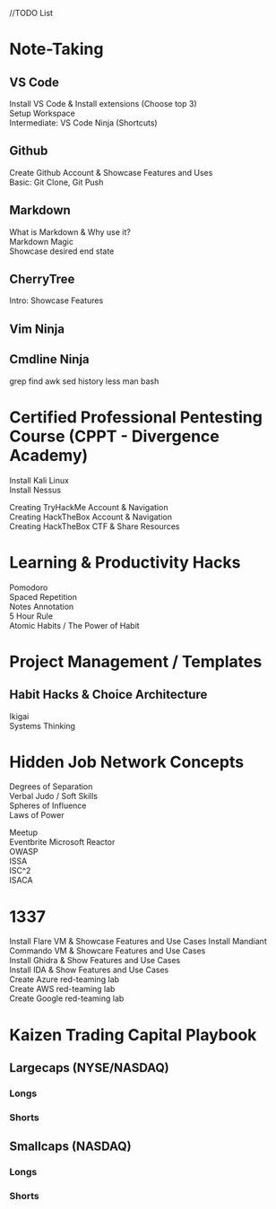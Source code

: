 //TODO List

# Note-Taking
## VS Code
Install VS Code & Install extensions (Choose top 3)  
Setup Workspace  
Intermediate: VS Code Ninja (Shortcuts)

## Github
Create Github Account & Showcase Features and Uses  
Basic: Git Clone, Git Push

## Markdown
What is Markdown & Why use it?  
Markdown Magic  
Showcase desired end state

## CherryTree
Intro: Showcase Features

## Vim Ninja

## Cmdline Ninja
grep
find
awk
sed
history
less
man
bash

# Certified Professional Pentesting Course (CPPT - Divergence Academy)
Install Kali Linux  
Install Nessus  

Creating TryHackMe Account & Navigation  
Creating HackTheBox Account & Navigation  
Creating HackTheBox CTF & Share Resources  

# Learning & Productivity Hacks
Pomodoro  
Spaced Repetition  
Notes Annotation  
5 Hour Rule  
Atomic Habits / The Power of Habit

# Project Management / Templates

## Habit Hacks & Choice Architecture
Ikigai  
Systems Thinking

# Hidden Job Network Concepts
Degrees of Separation  
Verbal Judo / Soft Skills  
Spheres of Influence  
Laws of Power

Meetup  
Eventbrite 
Microsoft Reactor  
OWASP  
ISSA  
ISC^2  
ISACA

# 1337
Install Flare VM & Showcase Features and Use Cases 
Install Mandiant Commando VM & Showcare Features and Use Cases  
Install Ghidra & Show Features and Use Cases  
Install IDA & Show Features and Use Cases  
Create Azure red-teaming lab  
Create AWS red-teaming lab  
Create Google red-teaming lab  

# Kaizen Trading Capital Playbook

## Largecaps (NYSE/NASDAQ)

### Longs



### Shorts 


## Smallcaps (NASDAQ)

### Longs


### Shorts
